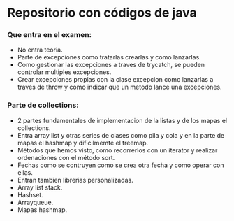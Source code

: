 # Repositorio con códigos de java

### Que entra en el examen: 
 * No entra teoria.
 * Parte de excepciones como tratarlas crearlas y como lanzarlas.
 * Como gestionar las excepciones a traves de trycatch, se pueden controlar multiples excepciones.
 * Crear excepciones propias con la clase excepcion como lanzarlas a traves de throw y como indicar que un metodo lance una excepciones.
                    
### Parte de collections: 
 * 2 partes fundamentales de implementacion de la listas y de los mapas el collections.
 * Entra array list y otras series de clases como pila y cola y en la parte de mapas el hashmap y dificilmemte el treemap.
 * Métodos que hemos visto, como recorrerlos con un iterator y realizar ordenaciones con el método sort.
 * Fechas como se contruyen como se crea otra fecha y como operar con ellas.
 * Entran tambien librerias personalizadas.
 * Array list stack.
 * Hashset.
 * Arrayqueue.
 * Mapas hashmap.